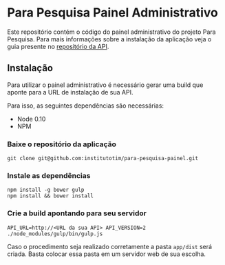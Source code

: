 Para Pesquisa Painel Administrativo
===================================

Este repositório contém o código do painel administrativo do projeto Para Pesquisa. Para mais informações sobre a 
instalação da aplicação veja o guia presente no [repositório da API](https://github.com/institutotim/para-pesquisa-servidor).

## Instalação
Para utilizar o painel administrativo é necessário gerar uma build que aponte para a URL de instalação de sua API.

Para isso, as seguintes dependências são necessárias:

 * Node 0.10
 * NPM
 
### Baixe o repositório da aplicação
 
```
git clone git@github.com:institutotim/para-pesquisa-painel.git
```
 
### Instale as dependências
```
npm install -g bower gulp
npm install && bower install
```

### Crie a build apontando para seu servidor
```
API_URL=http://<URL da sua API> API_VERSION=2 ./node_modules/gulp/bin/gulp.js
```

Caso o procedimento seja realizado corretamente a pasta `app/dist` será criada. Basta colocar essa pasta em um servidor web
de sua escolha.
